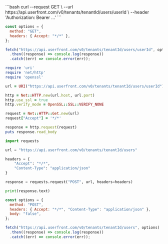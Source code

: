 <code-group>

<code-block title="cURL">
```bash
curl --request GET \
  --url https://api.userfront.com/v0/tenants/tenantId/users/userId \
  --header 'Authorization: Bearer ...'
```
</code-block>

<code-block title="Node">

```js
const options = {
  method: "GET",
  headers: { Accept: "*/*" },
};

fetch("https://api.userfront.com/v0/tenants/tenantId/users/userId", options)
  .then((response) => console.log(response))
  .catch((err) => console.error(err));
```

</code-block>
<code-block title="Ruby">

```ruby
require 'uri'
require 'net/http'
require 'openssl'

url = URI("https://api.userfront.com/v0/tenants/tenantId/users/userId")

http = Net::HTTP.new(url.host, url.port)
http.use_ssl = true
http.verify_mode = OpenSSL::SSL::VERIFY_NONE

request = Net::HTTP::Get.new(url)
request["Accept"] = '*/*'

response = http.request(request)
puts response.read_body
```

</code-block>

<code-block title="Python">

```python
import requests

url = "https://api.userfront.com/v0/tenants/tenantId/users"

headers = {
    "Accept": "*/*",
    "Content-Type": "application/json"
}

response = requests.request("POST", url, headers=headers)

print(response.text)
```

</code-block>

<code-block title="JavaScript">

```js
const options = {
  method: "POST",
  headers: { Accept: "*/*", "Content-Type": "application/json" },
  body: "false",
};

fetch("https://api.userfront.com/v0/tenants/tenantId/users", options)
  .then((response) => console.log(response))
  .catch((err) => console.error(err));
```

</code-block>
</code-group>

